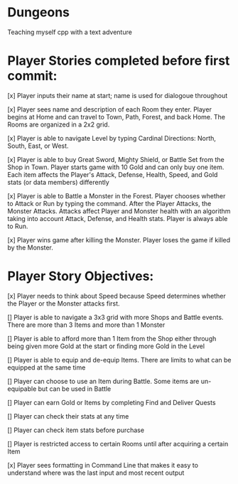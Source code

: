 # Dungeons
Teaching myself cpp with a text adventure

# Player Stories completed before first commit:
[x] Player inputs their name at start; name is used for dialogoue throughout

[x] Player sees name and description of each Room they enter. Player begins at Home and can travel to Town, Path, Forest, and back Home.
The Rooms are organized in a 2x2 grid.

[x] Player is able to navigate Level by typing Cardinal Directions: North, South, East, or West.

[x] Player is able to buy Great Sword, Mighty Shield, or Battle Set from the Shop in Town.
Player starts game with 10 Gold and can only buy one item. Each item affects the Player's Attack, Defense, Health, Speed, and Gold stats (or data members) differently

[x] Player is able to Battle a Monster in the Forest. Player chooses whether to Attack or Run by typing the command. After the Player Attacks, the Monster Attacks.
Attacks affect Player and Monster health with an algorithm taking into account Attack, Defense, and Health stats. Player is always able to Run.

[x] Player wins game after killing the Monster. Player loses the game if killed by the Monster.

# Player Story Objectives:
[x] Player needs to think about Speed because Speed determines whether the Player or the Monster attacks first.

[] Player is able to navigate a 3x3 grid with more Shops and Battle events. There are more than 3 Items and more than 1 Monster

[] Player is able to afford more than 1 Item from the Shop either through being given more Gold at the start or finding more Gold in the Level

[] Player is able to equip and de-equip Items. There are limits to what can be equipped at the same time

[] Player can choose to use an Item during Battle. Some items are un-equipable but can be used in Battle

[] Player can earn Gold or Items by completing Find and Deliver Quests

[] Player can check their stats at any time

[] Player can check item stats before purchase

[] Player is restricted access to certain Rooms until after acquiring a certain Item

[x] Player sees formatting in Command Line that makes it easy to understand where was the last input and most recent output
